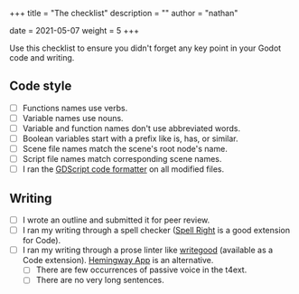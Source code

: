 +++
title = "The checklist"
description = ""
author = "nathan"

date = 2021-05-07
weight = 5
+++

Use this checklist to ensure you didn't forget any key point in your Godot code and writing.

## Code style

- [ ] Functions names use verbs.
- [ ] Variable names use nouns.
- [ ] Variable and function names don't use abbreviated words.
- [ ] Boolean variables start with a prefix like is, has, or similar.
- [ ] Scene file names match the scene's root node's name.
- [ ] Script file names match corresponding scene names.
- [ ] I ran the [GDScript code formatter](https://github.com/Scony/godot-gdscript-toolkit) on all modified files.

## Writing

- [ ] I wrote an outline and submitted it for peer review.
- [ ] I ran my writing through a spell checker ([Spell Right](https://marketplace.visualstudio.com/items?itemName=ban.spellright) is a good extension for Code).
- [ ] I ran my writing through a prose linter like [writegood](https://github.com/btford/write-good) (available as a Code extension). [Hemingway App](https://hemingwayapp.com/) is an alternative.
  - [ ] There are few occurrences of passive voice in the t4ext.
  - [ ] There are no very long sentences.
